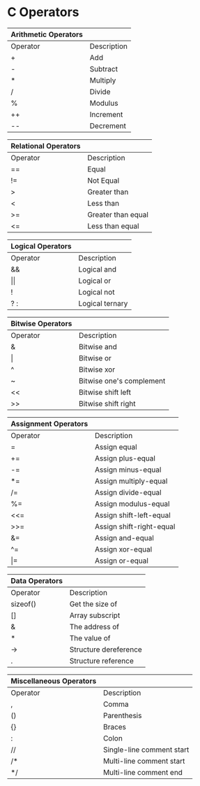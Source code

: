 # C Operators
|Arithmetic Operators||
|-----|-----|
|Operator|Description|
|+|Add|
|-|Subtract|
|*|Multiply|
|/|Divide|
|%|Modulus|
|++|Increment|
|--|Decrement|

|Relational Operators||
|-----|-----|
|Operator|Description|
|==|Equal|
|!=|Not Equal|
|>|Greater than|
|<|Less than|
|>=|Greater than equal|
|<=|Less than equal|

|Logical Operators||
|-----|-----|
|Operator|Description|
|&&|Logical and|
|\|\||Logical or|
|!|Logical not|
|? :|Logical ternary|

|Bitwise Operators||
|-----|-----|
|Operator|Description|
|&|Bitwise and|
|\||Bitwise or|
|^|Bitwise xor|
|~|Bitwise one's complement|
|<<|Bitwise shift left|
|>>|Bitwise shift right|

|Assignment Operators||
|-----|-----|
|Operator|Description|
|=|Assign equal|
|+=|Assign plus-equal|
|-=|Assign minus-equal|
|*=|Assign multiply-equal|
|/=|Assign divide-equal|
|%=|Assign modulus-equal|
|<<=|Assign shift-left-equal|
|>>=|Assign shift-right-equal|
|&=|Assign and-equal|
|^=|Assign xor-equal|
|\|=|Assign or-equal|

|Data Operators||
|-----|-----|
|Operator|Description|
|sizeof()|Get the size of|
|[]|Array subscript|
|&|The address of|
|*|The value of|
|->|Structure dereference|
|.|Structure reference|

|Miscellaneous Operators||
|-----|-----|
|Operator|Description|
|,|Comma|
|()|Parenthesis|
|{}|Braces|
|:|Colon|
|//|Single-line comment start|
|/*|Multi-line comment start|
|*/|Multi-line comment end|